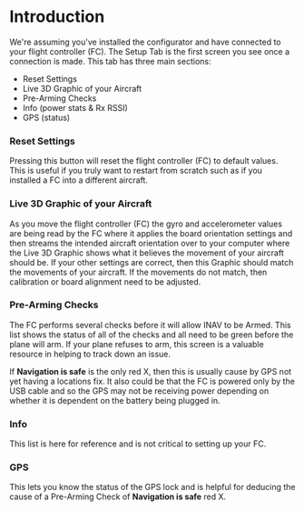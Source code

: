 # Introduction
We're assuming you've installed the configurator and have connected to your flight controller (FC). The Setup Tab is the first screen you see once a connection is made. This tab has three main sections:
- Reset Settings
- Live 3D Graphic of your Aircraft
- Pre-Arming Checks
- Info (power stats & Rx RSSI)
- GPS (status)

### Reset Settings
Pressing this button will reset the flight controller (FC) to default values. This is useful if you truly want to restart from scratch such as if you installed a FC into a different aircraft.

### Live 3D Graphic of your Aircraft
As you move the flight controller (FC) the gyro and accelerometer values are being read by the FC where it applies the board orientation settings and then streams the intended aircraft orientation over to your computer where the Live 3D Graphic shows what it believes the movement of your aircraft should be. If your other settings are correct, then this Graphic should match the movements of your aircraft. If the movements do not match, then calibration or board alignment need to be adjusted.

### Pre-Arming Checks
The FC performs several checks before it will allow INAV to be Armed. This list shows the status of all of the checks and all need to be green before the plane will arm. If your plane refuses to arm, this screen is a valuable resource in helping to track down an issue.

If **Navigation is safe** is the only red X, then this is usually cause by GPS not yet having a locations fix. It also could be that the FC is powered only by the USB cable and so the GPS may not be receiving power depending on whether it is dependent on the battery being plugged in.

### Info
This list is here for reference and is not critical to setting up your FC.

### GPS
This lets you know the status of the GPS lock and is helpful for deducing the cause of a Pre-Arming Check of **Navigation is safe** red X.